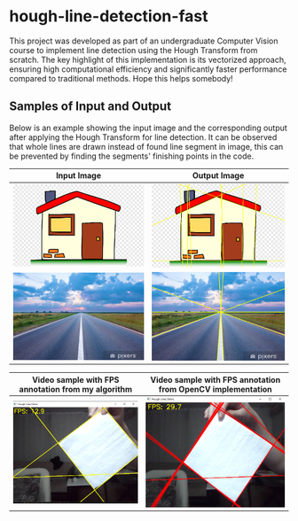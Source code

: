 # hough-line-detection-fast

This project was developed as part of an undergraduate Computer Vision course to implement line detection using the Hough Transform from scratch. The key highlight of this implementation is its vectorized approach, ensuring high computational efficiency and significantly faster performance compared to traditional methods. Hope this helps somebody!

## Samples of Input and Output

Below is an example showing the input image and the corresponding output after applying the Hough Transform for line detection. It can be observed that whole lines are drawn instead of found line segment in image, this can be prevented by finding the segments' finishing points in the code.

| **Input Image**                          | **Output Image**                          |
|------------------------------------------|-------------------------------------------|
| ![Input](input/ev.png)         | ![Output](output/can_hough_ev.png)        |
| ![Input](input/road.jpg)       | ![Output](output/can_hough_road.png)      |

| **Video sample with FPS annotation from my algorithm**                          | **Video sample with FPS annotation from OpenCV implementation**|
|------------------------------------------|-------------------------------------------|
| ![Input](output/can_video.png)      | ![Output](output/opencv_video.png)     |
